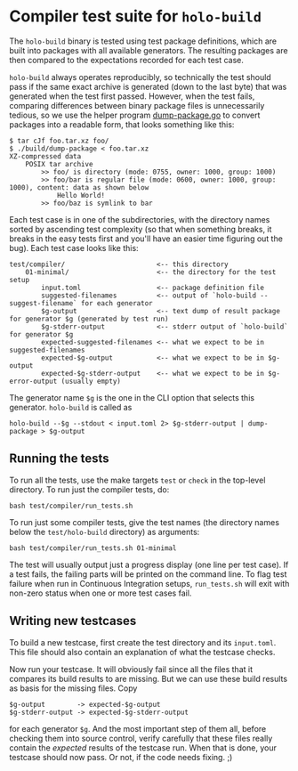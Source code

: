 # Compiler test suite for `holo-build`

The `holo-build` binary is tested using test package definitions, which are
built into packages with all available generators. The resulting packages are
then compared to the expectations recorded for each test case.

`holo-build` always operates reproducibly, so technically the test should pass
if the same exact archive is generated (down to the last byte) that was
generated when the test first passed. However, when the test fails, comparing
differences between binary package files is unnecessarily tedious, so we use
the helper program [dump-package.go](../src/dump-package) to convert packages
into a readable form, that looks something like this:

    $ tar cJf foo.tar.xz foo/
    $ ./build/dump-package < foo.tar.xz
    XZ-compressed data
        POSIX tar archive
            >> foo/ is directory (mode: 0755, owner: 1000, group: 1000)
            >> foo/bar is regular file (mode: 0600, owner: 1000, group: 1000), content: data as shown below
                Hello World!
            >> foo/baz is symlink to bar

Each test case is in one of the subdirectories, with the directory names sorted
by ascending test complexity (so that when something breaks, it breaks in the
easy tests first and you'll have an easier time figuring out the bug). Each
test case looks like this:

    test/compiler/                       <-- this directory
        01-minimal/                      <-- the directory for the test setup
            input.toml                   <-- package definition file
            suggested-filenames          <-- output of `holo-build --suggest-filename` for each generator
            $g-output                    <-- text dump of result package for generator $g (generated by test run)
            $g-stderr-output             <-- stderr output of `holo-build` for generator $g
            expected-suggested-filenames <-- what we expect to be in suggested-filenames
            expected-$g-output           <-- what we expect to be in $g-output
            expected-$g-stderr-output    <-- what we expect to be in $g-error-output (usually empty)

The generator name `$g` is the one in the CLI option that selects this
generator. `holo-build` is called as

    holo-build --$g --stdout < input.toml 2> $g-stderr-output | dump-package > $g-output

## Running the tests

To run all the tests, use the make targets `test` or `check` in the top-level
directory. To run just the compiler tests, do:

    bash test/compiler/run_tests.sh

To run just some compiler tests, give the test names (the directory names below the
`test/holo-build` directory) as arguments:

    bash test/compiler/run_tests.sh 01-minimal

The test will usually output just a progress display (one line per test case).
If a test fails, the failing parts will be printed on the command line. To flag
test failure when run in Continuous Integration setups, `run_tests.sh` will
exit with non-zero status when one or more test cases fail.

## Writing new testcases

To build a new testcase, first create the test directory and its `input.toml`.
This file should also contain an explanation of what the testcase checks.

Now run your testcase. It will obviously fail since all the files that it
compares its build results to are missing. But we can use these build results
as basis for the missing files. Copy

    $g-output        -> expected-$g-output
    $g-stderr-output -> expected-$g-stderr-output

for each generator `$g`. And the most important step of them all, before
checking them into source control, verify carefully that these files really
contain the *expected* results of the testcase run. When that is done, your
testcase should now pass. Or not, if the code needs fixing. ;)
